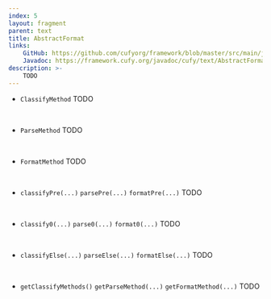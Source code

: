 ```yaml
---
index: 5
layout: fragment
parent: text
title: AbstractFormat
links:
    GitHub: https://github.com/cufyorg/framework/blob/master/src/main/java/cufy/text/AbstractFormat.java
    Javadoc: https://framework.cufy.org/javadoc/cufy/text/AbstractFormat.html
description: >-
    TODO
---
```


- `ClassifyMethod` TODO
<br>

- `ParseMethod` TODO
<br>

- `FormatMethod` TODO
<br>

- `classifyPre(...)` `parsePre(...)` `formatPre(...)` TODO
<br>

- `classify0(...)` `parse0(...)` `format0(...)` TODO
<br>

- `classifyElse(...)` `parseElse(...)` `formatElse(...)` TODO
<br>

- `getClassifyMethods()` `getParseMethod(...)` `getFormatMethod(...)` TODO
